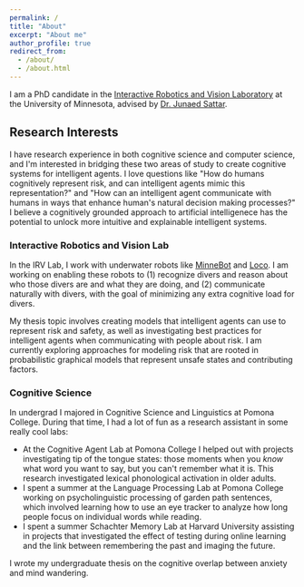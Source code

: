 ```yaml
---
permalink: /
title: "About"
excerpt: "About me"
author_profile: true
redirect_from: 
  - /about/
  - /about.html
---
```


I am a PhD candidate in the [Interactive Robotics and Vision Laboratory](http://irvlab.cs.umn.edu/) at the University of Minnesota, advised by [Dr. Junaed Sattar](https://junaedsattar.cs.umn.edu/).

## Research Interests
I have research experience in both cognitive science and computer science, and I'm interested in bridging these two areas of study to create cognitive systems for intelligent agents. I love questions like "How do humans cognitively represent risk, and can intelligent agents mimic this representation?" and "How can an intelligent agent communicate with humans in ways that enhance human's natural decision making processes?" I believe a cognitively grounded approach to artificial intelligenece has the potential to unlock more intuitive and explainable intelligent systems.

### Interactive Robotics and Vision Lab
In the IRV Lab, I work with underwater robots like [MinneBot](http://irvlab.cs.umn.edu/aqua8-minnebot/minnebot-aqua-8-wiki) and [Loco](https://loco-auv.github.io/). I am working on enabling these robots to (1) recognize divers and reason about who those divers are and what they are doing, and (2) communicate naturally with divers, with the goal of minimizing any extra cognitive load for divers.

My thesis topic involves creating models that intelligent agents can use to represent risk and safety, as well as investigating best practices for intelligent agents when communicating with people about risk. I am currently exploring approaches for modeling risk that are rooted in probabilistic graphical models that represent unsafe states and contributing factors.

### Cognitive Science
In undergrad I majored in Cognitive Science and Linguistics at Pomona College. During that time, I had a lot of fun as a research assistant in some really cool labs:
  * At the Cognitive Agent Lab at Pomona College I helped out with projects investigating tip of the tongue states: those moments when you *know* what word you want to say, but you can't remember what it is. This research investigated lexical phonological activation in older adults.
  * I spent a summer at the Language Processing Lab at Pomona College working on psycholinguistic processing of garden path sentences, which involved learning how to use an eye tracker to analyze how long people focus on individual words while reading. 
  * I spent a summer Schachter Memory Lab at Harvard University assisting in projects that investigated the effect of testing during online learning and the link between remembering the past and imaging the future. 
  
I wrote my undergraduate thesis on the cognitive overlap between anxiety and mind wandering. 
